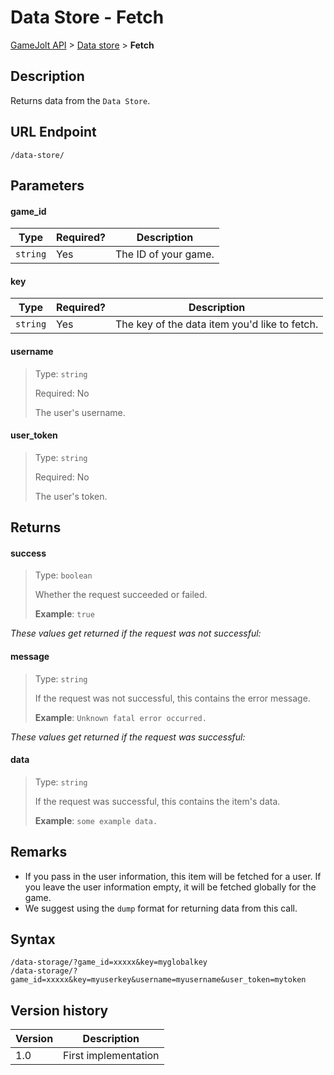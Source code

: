 # Data Store - Fetch

[GameJolt API](../index.md) > [Data store](index.md) > __Fetch__

## Description

Returns data from the `Data Store`.

## URL Endpoint

```
/data-store/
```

## Parameters

#### game_id

Type | Required? | Description
--- | --- | ---
`string` | Yes | The ID of your game.

#### key

Type | Required? | Description
--- | --- | ---
`string` | Yes | The key of the data item you'd like to fetch.

#### username
> Type: `string`
>
> Required: No
>
> The user's username.

#### user_token
> Type: `string`
>
> Required: No
>
> The user's token.

## Returns

#### success
> Type: `boolean`
>
> Whether the request succeeded or failed.
>
> __Example__: `true`

_These values get returned if the request was not successful:_

#### message
> Type: `string`
>
> If the request was not successful, this contains the error message.
>
> __Example__: `Unknown fatal error occurred.`

_These values get returned if the request was successful:_

#### data
> Type: `string`
>
> If the request was successful, this contains the item's data.
>
> __Example__: `some example data.`

## Remarks

- If you pass in the user information, this item will be fetched for a user. If you leave the user information empty, it will be fetched globally for the game.
- We suggest using the `dump` format for returning data from this call.

## Syntax

```
/data-storage/?game_id=xxxxx&key=myglobalkey
/data-storage/?game_id=xxxxx&key=myuserkey&username=myusername&user_token=mytoken
```

## Version history

Version		 | Description
---			 | ---
1.0			 | First implementation